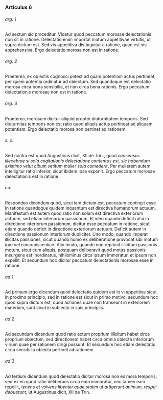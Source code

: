 ### Articulus 6

###### arg. 1
Ad sextum sic proceditur. Videtur quod peccatum morosae delectationis non sit in ratione. Delectatio enim importat motum appetitivae virtutis, ut supra dictum est. Sed vis appetitiva distinguitur a ratione, quae est vis apprehensiva. Ergo delectatio morosa non est in ratione.

###### arg. 2
Praeterea, ex obiectis cognosci potest ad quam potentiam actus pertineat, per quem potentia ordinatur ad obiectum. Sed quandoque est delectatio morosa circa bona sensibilia, et non circa bona rationis. Ergo peccatum delectationis morosae non est in ratione.

###### arg. 3
Praeterea, morosum dicitur aliquid propter diuturnitatem temporis. Sed diuturnitas temporis non est ratio quod aliquis actus pertineat ad aliquam potentiam. Ergo delectatio morosa non pertinet ad rationem.

###### s. c.
Sed contra est quod Augustinus dicit, XII de Trin., quod *consensus illecebrae si sola cogitationis delectatione contentus est, sic habendum existimo velut cibum vetitum mulier sola comederit*. Per mulierem autem intelligitur ratio inferior, sicut ibidem ipse exponit. Ergo peccatum morosae delectationis est in ratione.

###### co.
Respondeo dicendum quod, sicut iam dictum est, peccatum contingit esse in ratione quandoque quidem inquantum est directiva humanorum actuum. Manifestum est autem quod ratio non solum est directiva exteriorum actuum, sed etiam interiorum passionum. Et ideo quando deficit ratio in directione interiorum passionum, dicitur esse peccatum in ratione, sicut etiam quando deficit in directione exteriorum actuum. Deficit autem in directione passionum interiorum dupliciter. Uno modo, quando imperat illicitas passiones, sicut quando homo ex deliberatione provocat sibi motum irae vel concupiscentiae. Alio modo, quando non reprimit illicitum passionis motum, sicut cum aliquis, postquam deliberavit quod motus passionis insurgens est inordinatus, nihilominus circa ipsum immoratur, et ipsum non expellit. Et secundum hoc dicitur peccatum delectationis morosae esse in ratione.

###### ad 1
Ad primum ergo dicendum quod delectatio quidem est in vi appetitiva sicut in proximo principio, sed in ratione est sicut in primo motivo, secundum hoc quod supra dictum est, quod actiones quae non transeunt in exteriorem materiam, sunt sicut in subiecto in suis principiis.

###### ad 2
Ad secundum dicendum quod ratio actum proprium illicitum habet circa proprium obiectum, sed directionem habet circa omnia obiecta inferiorum virium quae per rationem dirigi possunt. Et secundum hoc etiam delectatio circa sensibilia obiecta pertinet ad rationem.

###### ad 3
Ad tertium dicendum quod delectatio dicitur morosa non ex mora temporis; sed ex eo quod ratio deliberans circa eam immoratur, nec tamen eam repellit, *tenens et volvens libenter quae statim ut attigerunt animum, respui debuerunt*, ut Augustinus dicit, XII de Trin.


